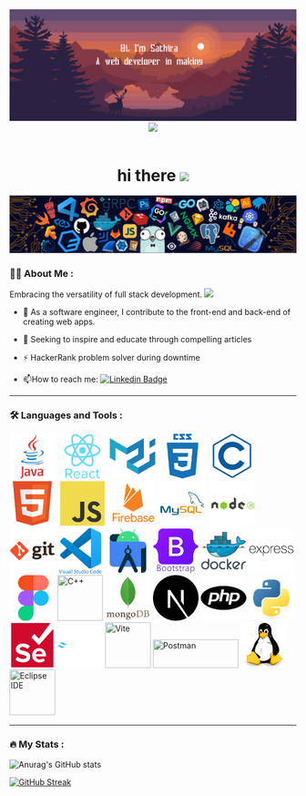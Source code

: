 <!-- ### Hi there 👋 -->
<div id="banner" align="center">
  <img src="banner.png"/>
</div>

<div id="header1" align="center">
  <img src="https://media.giphy.com/media/i4MAH84pqe2m2aVojc/giphy.gif" width="200"/>
</div>

<div align="center">
  <img src="https://komarev.com/ghpvc/?username=it21110016&style=flat-square&color=brightgreen" alt=""/>
</div>

<h1 align="center">
  hi there
  <img src="https://media.giphy.com/media/hvRJCLFzcasrR4ia7z/giphy.gif" width="30px"/>
</h1>

<div id="header2" align="center">
  <img src="header.png"/>
</div>

### :man_technologist: About Me :

Embracing the versatility of full stack development. <img src="https://media.giphy.com/media/WUlplcMpOCEmTGBtBW/giphy.gif" width="30">

- :telescope: As a software engineer, I contribute to the front-end and back-end of creating web apps.

- :seedling: Seeking to inspire and educate through compelling articles

- :zap: HackerRank problem solver during downtime

- :mailbox:How to reach me: [![Linkedin Badge](https://img.shields.io/badge/-sathira-blue?style=flat&logo=Linkedin&logoColor=white)](https://www.linkedin.com/in/sathirakushan/)
---

### :hammer_and_wrench: Languages and Tools :

<div>
  <img src="https://github.com/devicons/devicon/blob/master/icons/java/java-original-wordmark.svg" title="Java" alt="Java" width="80" height="80"/>&nbsp;
  <img src="https://github.com/devicons/devicon/blob/master/icons/react/react-original-wordmark.svg" title="React" alt="React" width="80" height="80"/>&nbsp;
<!--   <img src="https://github.com/devicons/devicon/blob/master/icons/spring/spring-original-wordmark.svg" title="Spring" alt="Spring" width="40" height="40"/>&nbsp; -->
  <img src="https://github.com/devicons/devicon/blob/master/icons/materialui/materialui-original.svg" title="Material UI" alt="Material UI" width="80" height="80"/>&nbsp;
<!--   <img src="https://github.com/devicons/devicon/blob/master/icons/flutter/flutter-original.svg" title="Flutter" alt="Flutter" width="40" height="40"/>&nbsp; -->
<!--   <img src="https://github.com/devicons/devicon/blob/master/icons/redux/redux-original.svg" title="Redux" alt="Redux " width="40" height="40"/>&nbsp; -->
  <img src="https://github.com/devicons/devicon/blob/master/icons/css3/css3-plain-wordmark.svg"  title="CSS3" alt="CSS" width="80" height="80"/>&nbsp;
  <img src="https://github.com/devicons/devicon/blob/master/icons/c/c-line.svg"  title="C" alt="C" width="80" height="80"/>&nbsp;
  <img src="https://github.com/devicons/devicon/blob/master/icons/html5/html5-original.svg" title="HTML5" alt="HTML" width="80" height="80"/>&nbsp;
  <img src="https://github.com/devicons/devicon/blob/master/icons/javascript/javascript-original.svg" title="JavaScript" alt="JavaScript" width="80" height="80"/>&nbsp;
  <img src="https://github.com/devicons/devicon/blob/master/icons/firebase/firebase-plain-wordmark.svg" title="Firebase" alt="Firebase" width="80" height="80"/>&nbsp;
<!--   <img src="https://github.com/devicons/devicon/blob/master/icons/gatsby/gatsby-original.svg" title="Gatsby"  alt="Gatsby" width="40" height="40"/>&nbsp; -->
  <img src="https://github.com/devicons/devicon/blob/master/icons/mysql/mysql-original-wordmark.svg" title="MySQL"  alt="MySQL" width="80" height="80"/>&nbsp;
  <img src="https://github.com/devicons/devicon/blob/master/icons/nodejs/nodejs-original-wordmark.svg" title="NodeJS" alt="NodeJS" width="80" height="80"/>&nbsp;
<!--   <img src="https://github.com/devicons/devicon/blob/master/icons/amazonwebservices/amazonwebservices-plain-wordmark.svg" title="AWS" alt="AWS" width="40" height="40"/>&nbsp; -->
  <img src="https://github.com/devicons/devicon/blob/master/icons/git/git-original-wordmark.svg" title="Git" **alt="Git" width="80" height="80"/>
  <img src="https://github.com/devicons/devicon/blob/master/icons/vscode/vscode-original-wordmark.svg" title="VS Code" **alt="VS Code" width="80" height="80"/>
  <img src="https://github.com/devicons/devicon/blob/master/icons/androidstudio/androidstudio-original.svg" title="Android Studio" **alt="Android Studio" width="80" height="80"/>
  <img src="https://github.com/devicons/devicon/blob/master/icons/bootstrap/bootstrap-original-wordmark.svg" title="Bootstrap" **alt="Bootstrap" width="80" height="80"/>
  <img src="https://github.com/devicons/devicon/blob/master/icons/docker/docker-original-wordmark.svg" title="Docker" **alt="Docker" width="80" height="80"/>
  <img src="https://github.com/devicons/devicon/blob/master/icons/express/express-original-wordmark.svg" title="Express.js" **alt="Express.js" width="80" height="80"/>
   <img src="https://github.com/devicons/devicon/blob/master/icons/figma/figma-original.svg" title="Figma" **alt="Figma" width="80" height="80"/>
  <img src="https://upload.wikimedia.org/wikipedia/commons/1/18/ISO_C%2B%2B_Logo.svg" title="C++" **alt="C++" width="80" height="80"/>
  <img src="https://github.com/devicons/devicon/blob/master/icons/mongodb/mongodb-original-wordmark.svg" title="MongoDB" **alt="MongoDB" width="80" height="80"/>
  <img src="https://github.com/devicons/devicon/blob/master/icons//nextjs/nextjs-original.svg" title="Next.js" **alt="Next.js" width="80" height="80"/>
  <img src="https://github.com/devicons/devicon/blob/master/icons/php/php-plain.svg" title="PHP" **alt="PHP" width="80" height="80"/>
  <img src="https://github.com/devicons/devicon/blob/master/icons/python/python-original.svg" title="Python" **alt="Python" width="80" height="80"/>
   <img src="https://github.com/devicons/devicon/blob/master/icons/selenium/selenium-original.svg" title="Selenium" **alt="Selenium" width="80" height="80"/>
   <img src="https://github.com/devicons/devicon/blob/master/icons/tailwindcss/tailwindcss-original-wordmark.svg" title="Tailwind CSS" **alt="Tailwind CSS" width="80" height="80"/>
  <img src="https://upload.wikimedia.org/wikipedia/commons/f/f1/Vitejs-logo.svg" title="Vite" **alt="Vite" width="80" height="80"/>
  <img src="https://upload.wikimedia.org/wikipedia/commons/c/c2/Postman_%28software%29.png" title="Postman" **alt="Postman" width="150" height="50"/>
  <img src="https://github.com/devicons/devicon/blob/master/icons/linux/linux-original.svg"  title="Linux" alt="Linux" width="80" height="80"/>&nbsp;
  <img src="https://upload.wikimedia.org/wikipedia/commons/c/cf/Eclipse-SVG.svg" title="Eclipse IDE" **alt="Eclipse IDE" width="80" height="80"/>
</div>

---

### :fire: My Stats :

![Anurag's GitHub stats](https://github-readme-stats.vercel.app/api?username=it21110016&show_icons=true&theme=gotham)

[![GitHub Streak](http://github-readme-streak-stats.herokuapp.com?user=it21110016&theme=vision-friendly-dark&background=000000)](https://git.io/streak-stats)

<!-- [![Top Langs](https://github-readme-stats.vercel.app/api/top-langs/?username=it21110016&layout=compact&theme=vision-friendly-dark)](https://github.com/anuraghazra/github-readme-stats) -->

<!--
**it21110016/it21110016** is a ✨ _special_ ✨ repository because its `README.md` (this file) appears on your GitHub profile.

Here are some ideas to get you started:

- 🔭 I’m currently working on ...
- 🌱 I’m currently learning ...
- 👯 I’m looking to collaborate on ...
- 🤔 I’m looking for help with ...
- 💬 Ask me about ...
- 📫 How to reach me: ...
- 😄 Pronouns: ...
- ⚡ Fun fact: ...
-->
